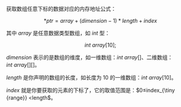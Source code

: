 获取数组任意下标的数据对应的内存地址公式：

$$
*ptr=array+(dimension-1)*length+index
$$

其中 $array$ 是任意数据类型数组，如 $int$ 型：

$$
int\ array[10];
$$

$dimension$ 表示的是数组的维度，如一维数组：$int\ array[]$、二维数组：$int\ array[][]$。

$length$ 是你声明的数组的长度，如长度为 $10$ 的一维数组：$int\ array[10]$。

$index$ 就是你要获取的元素的下标了，它的取值范围是：$0≤index_{\tiny {range}} <length$。